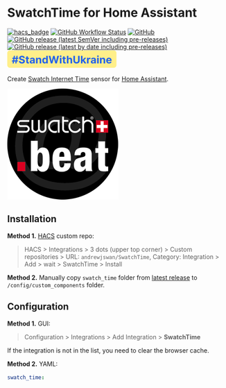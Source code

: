 # SwatchTime for Home Assistant

[![hacs_badge](https://img.shields.io/badge/HACS-Custom-blue.svg)](https://github.com/custom-components/hacs)
[![GitHub Workflow Status](https://img.shields.io/github/actions/workflow/status/andrewjswan/SwatchTime/validate.yml?logo=github)](https://github.com/andrewjswan/SwatchTime/actions)
[![GitHub](https://img.shields.io/github/license/andrewjswan/SwatchTime?color=blue)](https://github.com/andrewjswan/SwatchTime/blob/master/LICENSE)
[![GitHub release (latest SemVer including pre-releases)](https://img.shields.io/github/v/release/andrewjswan/SwatchTime?include_prereleases)](https://github.com/andrewjswan/SwatchTime/releases)
[![GitHub release (latest by date including pre-releases)](https://img.shields.io/github/downloads-pre/andrewjswan/SwatchTime/latest/total?label=release@downloads)](https://github.com/andrewjswan/SwatchTime/releases)
[![StandWithUkraine](https://raw.githubusercontent.com/vshymanskyy/StandWithUkraine/main/badges/StandWithUkraine.svg)](https://github.com/vshymanskyy/StandWithUkraine/blob/main/docs/README.md)

Create [Swatch Internet Time](https://en.wikipedia.org/wiki/Swatch_Internet_Time) sensor for [Home Assistant](https://www.home-assistant.io/).

![Swatch Time](logo.png)

## Installation

**Method 1.** [HACS](https://hacs.xyz/) custom repo:

> HACS > Integrations > 3 dots (upper top corner) > Custom repositories > URL: `andrewjswan/SwatchTime`, Category: Integration > Add > wait > SwatchTime > Install

**Method 2.** Manually copy `swatch_time` folder from [latest release](https://github.com/andrewjswan/SwatchTime/releases/latest) to `/config/custom_components` folder.

## Configuration

**Method 1.** GUI:

> Configuration > Integrations > Add Integration > **SwatchTime**

If the integration is not in the list, you need to clear the browser cache.

**Method 2.** YAML:

```yaml
swatch_time:
```

